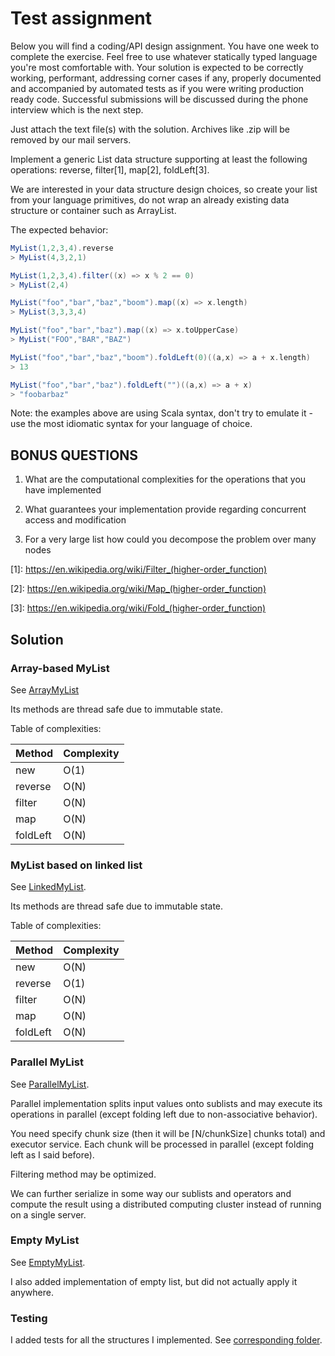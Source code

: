 # Test assignment

Below you will find a coding/API design assignment. You have one week to complete the exercise. Feel free to use whatever statically typed language you're most comfortable with. Your solution is expected to be correctly working, performant, addressing corner cases if any, properly documented and accompanied by automated tests as if you were writing production ready code. Successful submissions will be discussed during the phone interview which is the next step.

Just attach the text file(s) with the solution. Archives like .zip will be removed by our mail servers.

Implement a generic List data structure supporting at least the following operations: reverse, filter\[1], map\[2], foldLeft\[3].

We are interested in your data structure design choices, so create your list from your language primitives, do not wrap an already existing data structure or container such as ArrayList.

The expected behavior:

```scala
MyList(1,2,3,4).reverse
> MyList(4,3,2,1)

MyList(1,2,3,4).filter((x) => x % 2 == 0)
> MyList(2,4)

MyList("foo","bar","baz","boom").map((x) => x.length)
> MyList(3,3,3,4)

MyList("foo","bar","baz").map((x) => x.toUpperCase)
> MyList("FOO","BAR","BAZ")

MyList("foo","bar","baz","boom").foldLeft(0)((a,x) => a + x.length)
> 13

MyList("foo","bar","baz").foldLeft("")((a,x) => a + x)
> "foobarbaz"
```

Note: the examples above are using Scala syntax, don't try to emulate it - use the most idiomatic syntax for your language of choice.

## BONUS QUESTIONS

1. What are the computational complexities for the operations that you have implemented

2. What guarantees your implementation provide regarding concurrent access and modification

3. For a very large list how could you decompose the problem over many nodes

\[1]: https://en.wikipedia.org/wiki/Filter_(higher-order_function)

\[2]: https://en.wikipedia.org/wiki/Map_(higher-order_function)

\[3]: https://en.wikipedia.org/wiki/Fold_(higher-order_function)

## Solution

### Array-based MyList

See [ArrayMyList](src/main/java/ArrayMyList.java)

Its methods are thread safe due to immutable state.

Table of complexities:

| Method   | Complexity |
| -------- | ---------- |
| new      | O(1)       |
| reverse  | O(N)       |
| filter   | O(N)       |
| map      | O(N)       |
| foldLeft | O(N)       |

### MyList based on linked list

See [LinkedMyList](src/main/java/LinkedMyList.java). 

Its methods are thread safe due to immutable state.

Table of complexities:

| Method   | Complexity |
| -------- | ---------- |
| new      | O(N)       |
| reverse  | O(1)       |
| filter   | O(N)       |
| map      | O(N)       |
| foldLeft | O(N)       |

### Parallel MyList

See [ParallelMyList](src/main/java/ParallelMyList.java). 

Parallel implementation splits input values onto sublists and may execute its operations in parallel (except folding left due to non-associative behavior).

You need specify chunk size (then it will be ⌈N/chunkSize⌉ chunks total) and executor service. Each chunk will be processed in parallel (except folding left as I said before).

Filtering method may be optimized.

We can further serialize in some way our sublists and operators and compute the result using a distributed computing cluster instead of running on a single server.

### Empty MyList

See [EmptyMyList](src/main/java/EmptyMyList.java). 

I also added implementation of empty list, but did not actually apply it anywhere.

### Testing

I added tests for all the structures I implemented. See [corresponding folder](src/test/java).
